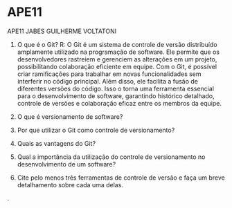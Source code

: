 # APE11
APE11 JABES GUILHERME VOLTATONI

1. O que é o Git?
R: O Git é um sistema de controle de versão distribuído amplamente utilizado na programação de software. Ele permite que os desenvolvedores rastreiem e gerenciem as alterações em um projeto, possibilitando colaboração eficiente em equipe. Com o Git, é possível criar ramificações para trabalhar em novas funcionalidades sem interferir no código principal. Além disso, ele facilita a fusão de diferentes versões do código. Isso o torna uma ferramenta essencial para o desenvolvimento de software, garantindo histórico detalhado, controle de versões e colaboração eficaz entre os membros da equipe.

2. O que é versionamento de software?

3. Por que utilizar o Git como controle de versionamento?

4. Quais as vantagens do Git?

5. Qual a importância da utilização do controle de versionamento no
desenvolvimento de um software?

6. Cite pelo menos três ferramentas de controle de versão e faça um breve
detalhamento sobre cada uma delas.

.